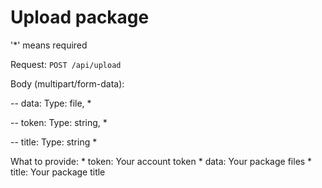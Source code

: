 # Upload package

'*' means required

Request: `POST /api/upload`

Body (multipart/form-data):

-- data: Type: file, *

-- token: Type: string, *

-- title: Type: string *

What to provide:
    * token: Your account token
    * data: Your package files
    * title: Your package title

